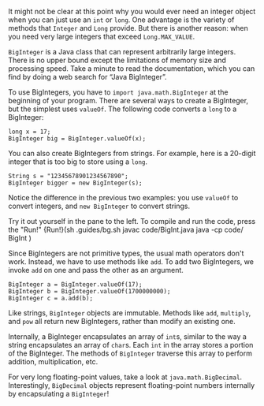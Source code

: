It might not be clear at this point why you would ever need an integer object when you can just use an `int` or `long`.
One advantage is the variety of methods that `Integer` and `Long` provide.
But there is another reason: when you need very large integers that exceed `Long.MAX_VALUE`.


`BigInteger` is a Java class that can represent arbitrarily large integers.
There is no upper bound except the limitations of memory size and processing speed.
Take a minute to read the documentation, which you can find by doing a web search for “Java BigInteger”.


To use BigIntegers, you have to `import java.math.BigInteger` at the beginning of your program.
There are several ways to create a BigInteger, but the simplest uses `valueOf`.
The following code converts a `long` to a BigInteger:

```code
long x = 17;
BigInteger big = BigInteger.valueOf(x);
```

You can also create BigIntegers from strings.
For example, here is a 20-digit integer that is too big to store using a `long`.

```code
String s = "12345678901234567890";
BigInteger bigger = new BigInteger(s);
```

Notice the difference in the previous two examples: you use `valueOf` to convert integers, and `new BigInteger` to convert strings.

Try it out yourself in the pane to the left. To compile and run the code, press the "Run!"
{Run!}(sh .guides/bg.sh javac code/BigInt.java java -cp code/ BigInt )


Since BigIntegers are not primitive types, the usual math operators don't work.
Instead, we have to use methods like `add`.
To add two BigIntegers, we invoke `add` on one and pass the other as an argument.

```code
BigInteger a = BigInteger.valueOf(17);
BigInteger b = BigInteger.valueOf(1700000000);
BigInteger c = a.add(b);
```

Like strings, `BigInteger` objects are immutable.
Methods like `add`, `multiply`, and `pow` all return new BigIntegers, rather than modify an existing one.

Internally, a BigInteger encapsulates an array of `int`s, similar to the way a string encapsulates an array of `char`s.
Each `int` in the array stores a portion of the BigInteger.
The methods of `BigInteger` traverse this array to perform addition, multiplication, etc.

For very long floating-point values, take a look at `java.math.BigDecimal`.
Interestingly, `BigDecimal` objects represent floating-point numbers internally by encapsulating a `BigInteger`!
